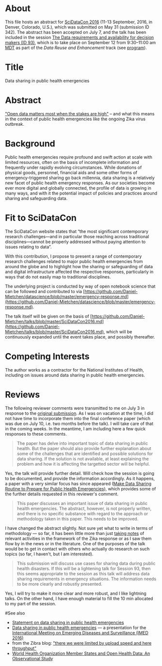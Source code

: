 # About
This file hosts an abstract for [SciDataCon 2016](http://www.scidatacon.org/2016/) (11-13 September, 2016, in Denver, Colorado, U.S.), which was submitted on May 31 (submission ID 342). The abstract has been accepted on July 7, and the talk has been included in the session [The Data requirements and availability for decision makers (ID 93)](http://www.scidatacon.org/2016/sessions/), which is to take place on September 12 from 9:30–11:00 am [MDT](https://www.timeanddate.com/time/zones/mdt) as part of the *Data Reuse and Enhancement* track (see [program](http://www.scidatacon.org/2016/programme/)).

# Title 
Data sharing in public health emergencies
 
# Abstract
["Open data matters most when the stakes are high"](https://medium.com/@WhiteHouse/ten-years-after-katrina-new-orleans-recovery-and-what-data-had-to-do-with-it-3df0bb2467e9#.6fhghgjqe) – and what this means in the context of public health emergencies like the ongoing Zika virus outbreak.

# Background
Public health emergencies require profound and swift action at scale with limited resources, often on the basis of incomplete information and frequently under rapidly evolving circumstances. While donations of physical goods, personnel, financial aids and some other forms of emergency-triggered sharing go back millennia, data sharing is a relatively new facet of public health emergency responses. As our societies become ever more digital and globally connected, the profile of data is growing in many ways, and with it the potential impact of policies and practices around sharing and safeguarding data. 

# Fit to SciDataCon
The SciDataCon website states that “the most significant contemporary research challenges—and in particular those reaching across traditional disciplines—cannot be properly addressed without paying attention to issues relating to data”. 

With this contribution, I propose to present a range of contemporary research challenges related to major public health emergencies from around the globe and to highlight how the sharing or safeguarding of data and digital infrastructure affected the respective responses, particularly in ways that do not easily map to traditional disciplines.

The underlying project is conducted by way of open notebook science that can be followed and contributed to via [https://github.com/Daniel-Mietchen/datascience/blob/master/emergency-response.md](https://github.com/Daniel-Mietchen/datascience/blob/master/emergency-response.md).

The talk itself will be given on the basis of [https://github.com/Daniel-Mietchen/talks/blob/master/SciDataCon2016.md](https://github.com/Daniel-Mietchen/talks/blob/master/SciDataCon2016.md), which will be continuously expanded until the event takes place, and possibly thereafter.

# Competing Interests
The author works as a contractor for the National Institutes of Health, including on issues around data sharing in public health emergencies.

# Reviews
The following reviewer comments were transmitted to me on July 3 in response to the [original submission](https://github.com/Daniel-Mietchen/talks/commit/79eedae0a112eefeba5e15ef941d79b48ea852cb). As I was on vacation at the time, I did not have time to incorporate them into the final conference paper (which was due on July 10, i.e. two months before the talk). I will take care of that in the coming weeks. In the meantime, I am including here a few quick responses to these comments.
> The paper has delve into important topic of data sharing in public health. But the paper should also provide further explanation about some of the challenges that are identified and possible solutions for data sharing. If the solution is not available, at least explaining the problem and how it is affecting the targetted sector will be helpful.

Yes, the talk will provide further detail. Will check how the session is going to be documented, and provide the information accordingly. As it happens, a paper with a very similar focus has since appeared ([Make Data Sharing Routine to Prepare for Public Health Emergencies](http://dx.doi.org/10.1371/journal.pmed.1002109)), which provides some of the further details requested in this reviewer's comment.

> This paper discusses an important issue of data sharing in public health emergencies. The abstract, however, is not properly written, and there is no specific substance with regard to the approach or methodology taken in this paper.  This needs to be improved.

I have changed the abstract slightly. Not sure yet what to write in terms of methodology &mdash; so far, it has been little more than just [taking notes](https://github.com/Daniel-Mietchen/datascience/blob/master/emergency-response.md) of relevant activities in the framework of the Zika response or as I saw them flow by in the news or in the literature. One of the purposes of the talk would be to get in contact with others who actually do research on such topics (so far, I haven't, but I am interested).

> This submission will discuss use cases for sharing data during public health disasters. If this will be a lightening talk for Session 93, then this seems appropriate to the session as this talk will address data sharing requirements in emergency situations. The information needs to be more clearly and robustly presented.

Yes, I will try to make it more clear and more robust, and I like lightning talks. On the other hand, I have enough material to fill the 10 min allocated to my part of the session.

#See also

* [Statement on data sharing in public health emergencies](https://wellcome.ac.uk/what-we-do/our-work/statement-data-sharing-public-health-emergencies)
* [Data sharing in public health emergencies](https://github.com/Daniel-Mietchen/talks/blob/master/IMED-2016.md) &mdash; a presentation for the [International Meeting on Emerging Diseases and Surveillance (IMED 2016)](http://imed.isid.org/)
* from the Zibra blog: ["there we were limited by upload speed and here throughput"](http://www.zibraproject.org/blog/a-new-method-for-whole-zika-virus-sequencing/)
* [World Health Organization Member States and Open Health Data: An Observational Study](https://doi.org/10.2427/11950)
